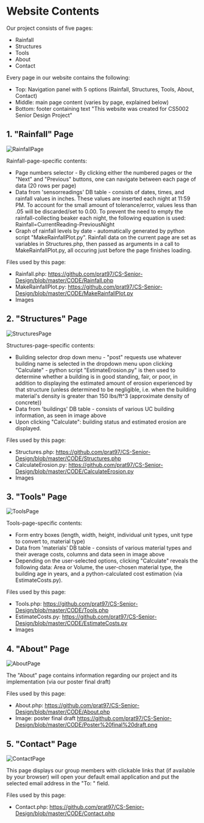 # Website Contents

Our project consists of five pages:
  * Rainfall 
  * Structures
  * Tools
  * About
  * Contact

Every page in our website contains the following:
 * Top: Navigation panel with 5 options (Rainfall, Structures, Tools, About, Contact)
 * Middle: main page content (varies by page, explained below)
 * Bottom: footer containing text "This website was created for CS5002 Senior Design Project"

<h2>1. "Rainfall" Page</h2>

![RainfallPage](https://github.com/prat97/CS-Senior-Design/blob/master/USER%20DOCS/Pictures/RainfallPage.png)

Rainfall-page-specific contents:
 * Page numbers selector - By clicking either the numbered pages or the "Next" and "Previous" buttons, one can navigate between each page of data (20 rows per page)
 * Data from 'sensorreadings' DB table - consists of dates, times, and rainfall values in inches. These values are inserted each night at 11:59 PM. To account for the small amount of tolerance/error, values less than .05 will be discarded/set to 0.00. To prevent the need to empty the rainfall-collecting beaker each night, the following equation is used: Rainfall=CurrentReading-PreviousNight
 * Graph of rainfall levels by date - automatically generated by python script "MakeRainfallPlot.py". Rainfall data on the current page are set as variables in Structures.php, then passed as arguments in a call to MakeRainfallPlot.py, all occuring just before the page finishes loading. 
 
 Files used by this page:
  * Rainfall.php: https://github.com/prat97/CS-Senior-Design/blob/master/CODE/Rainfall.php 
  * MakeRainfallPlot.py: https://github.com/prat97/CS-Senior-Design/blob/master/CODE/MakeRainfallPlot.py 
  * Images

<h2>2. "Structures" Page</h2>

![StructuresPage](https://github.com/prat97/CS-Senior-Design/blob/master/USER%20DOCS/Pictures/StructuresPage.png)

Structures-page-specific contents:
 * Building selector drop down menu - "post" requests use whatever building name is selected in the dropdown menu upon clicking "Calculate" - python script "EstimateErosion.py" is then used to determine whether a building is in good standing, fair, or poor, in addition to displaying the estimated amount of erosion experienced by that structure (unless determined to be negligible, i.e. when the building material's density is greater than 150 lbs/ft^3 (approximate density of concrete))
 * Data from 'buildings' DB table - consists of various UC building information, as seen in image above
 * Upon clicking "Calculate": building status and estimated erosion are displayed.
 
 Files used by this page:
  * Structures.php: https://github.com/prat97/CS-Senior-Design/blob/master/CODE/Structures.php 
  * CalculateErosion.py: https://github.com/prat97/CS-Senior-Design/blob/master/CODE/CalculateErosion.py 
  * Images

<h2>3. "Tools" Page</h2>

![ToolsPage](https://github.com/prat97/CS-Senior-Design/blob/master/USER%20DOCS/Pictures/ToolsPage.png)

Tools-page-specific contents:
 * Form entry boxes (length, width, height, individual unit types, unit type to convert to, material type)
 * Data from 'materials' DB table - consists of various material types and their average costs, columns and data seen in image above
 * Depending on the user-selected options, clicking "Calculate" reveals the following data: Area or Volume, the user-chosen material type, the building age in years, and a python-calculated cost estimation (via EstimateCosts.py).
 
 Files used by this page:
  * Tools.php: https://github.com/prat97/CS-Senior-Design/blob/master/CODE/Tools.php
  * EstimateCosts.py: https://github.com/prat97/CS-Senior-Design/blob/master/CODE/EstimateCosts.py 
  * Images

<h2>4. "About" Page</h2>

![AboutPage](https://github.com/prat97/CS-Senior-Design/blob/master/USER%20DOCS/Pictures/AboutPage.png)

The "About" page contains information regarding our project and its implementation (via our poster final draft)

 Files used by this page:
  * About.php: https://github.com/prat97/CS-Senior-Design/blob/master/CODE/About.php
  * Image: poster final draft https://github.com/prat97/CS-Senior-Design/blob/master/CODE/Poster%20final%20draft.png

<h2>5. "Contact" Page</h2>

![ContactPage](https://github.com/prat97/CS-Senior-Design/blob/master/USER%20DOCS/Pictures/ContactPage.png)

This page displays our group members with clickable links that (if available by your browser) will open your default email application and put the selected email address in the "To: " field.

Files used by this page:
  * Contact.php: https://github.com/prat97/CS-Senior-Design/blob/master/CODE/Contact.php
